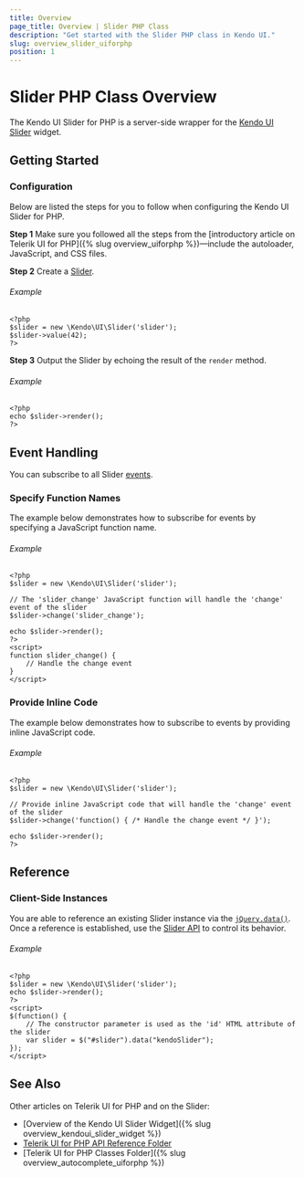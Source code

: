 ```yaml
---
title: Overview
page_title: Overview | Slider PHP Class
description: "Get started with the Slider PHP class in Kendo UI."
slug: overview_slider_uiforphp
position: 1
---
```


# Slider PHP Class Overview

The Kendo UI Slider for PHP is a server-side wrapper for the [Kendo UI Slider](/api/javascript/ui/slider) widget.

## Getting Started

### Configuration

Below are listed the steps for you to follow when configuring the Kendo UI Slider for PHP.

**Step 1** Make sure you followed all the steps from the [introductory article on Telerik UI for PHP]({% slug overview_uiforphp %})&mdash;include the autoloader, JavaScript, and CSS files.

**Step 2** Create a [Slider](/api/php/Kendo/UI/Slider).

###### Example

    <?php
    $slider = new \Kendo\UI\Slider('slider');
    $slider->value(42);
    ?>

**Step 3** Output the Slider by echoing the result of the `render` method.

###### Example

    <?php
    echo $slider->render();
    ?>

## Event Handling

You can subscribe to all Slider [events](/api/javascript/ui/slider#events).

### Specify Function Names

The example below demonstrates how to subscribe for events by specifying a JavaScript function name.

###### Example

    <?php
    $slider = new \Kendo\UI\Slider('slider');

    // The 'slider_change' JavaScript function will handle the 'change' event of the slider
    $slider->change('slider_change');

    echo $slider->render();
    ?>
    <script>
    function slider_change() {
        // Handle the change event
    }
    </script>

### Provide Inline Code

The example below demonstrates how to subscribe to events by providing inline JavaScript code.

###### Example

    <?php
    $slider = new \Kendo\UI\Slider('slider');

    // Provide inline JavaScript code that will handle the 'change' event of the slider
    $slider->change('function() { /* Handle the change event */ }');

    echo $slider->render();
    ?>

<!--*-->
## Reference

### Client-Side Instances

You are able to reference an existing Slider instance via the [`jQuery.data()`](http://api.jquery.com/jQuery.data/). Once a reference is established, use the [Slider API](/api/javascript/ui/slider#methods) to control its behavior.

###### Example

    <?php
    $slider = new \Kendo\UI\Slider('slider');
    echo $slider->render();
    ?>
    <script>
    $(function() {
        // The constructor parameter is used as the 'id' HTML attribute of the slider
        var slider = $("#slider").data("kendoSlider");
    });
    </script>

## See Also

Other articles on Telerik UI for PHP and on the Slider:

* [Overview of the Kendo UI Slider Widget]({% slug overview_kendoui_slider_widget %})
* [Telerik UI for PHP API Reference Folder](/api/php/Kendo/UI/AutoComplete)
* [Telerik UI for PHP Classes Folder]({% slug overview_autocomplete_uiforphp %})
